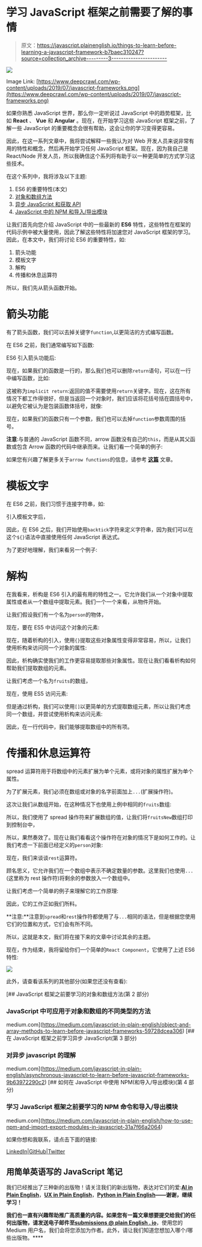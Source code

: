 # 学习 JavaScript 框架之前需要了解的事情

> 原文：<https://javascript.plainenglish.io/things-to-learn-before-learning-a-javascript-framework-b7baec310247?source=collection_archive---------3----------------------->

![](img/6fada5a42f6c6aa85e490031118574a2.png)

Image Link: [https://www.deepcrawl.com/wp-content/uploads/2019/07/javascript-frameworks.png](https://www.deepcrawl.com/wp-content/uploads/2019/07/javascript-frameworks.png)

如果你熟悉 JavaScript 世界，那么你一定听说过 JavaScript 中的趋势框架，比如 **React** 、 **Vue** 和 **Angular** 。现在，在开始学习这些 JavaScript 框架之前，了解一些 JavaScript 的重要概念会很有帮助，这会让你的学习变得更容易。

因此，在这一系列文章中，我将尝试解释一些我认为对 Web 开发人员来说非常有用的特性和概念，然后再开始学习任何 JavaScript 框架。现在，因为我自己是 React/Node 开发人员，所以我确信这个系列将有助于以一种更简单的方式学习这些技术。

在这个系列中，我将涉及以下主题:

1.  ES6 的重要特性(本文)
2.  [对象和数组方法](https://medium.com/javascript-in-plain-english/object-and-array-methods-to-learn-before-javascript-frameworks-59728dcea306)
3.  [异步 JavaScript 和获取 API](https://medium.com/javascript-in-plain-english/asynchronous-javascript-to-learn-before-javascript-frameworks-9b63972290c2)
4.  [JavaScript 中的 NPM 和导入/导出模块](https://medium.com/javascript-in-plain-english/how-to-use-npm-and-import-export-modules-in-javascript-31a7f66a2064)

让我们首先向您介绍 JavaScript 中的一些最新的 **ES6** 特性，这些特性在框架的代码示例中被大量使用，因此了解这些特性将加速您对 JavaScript 框架的学习。因此，在本文中，我们将讨论 ES6 的重要特性，如:

1.  箭头功能
2.  模板文字
3.  解构
4.  传播和休息运算符

所以，我们先从箭头函数开始。

# 箭头功能

有了箭头函数，我们可以去掉关键字`function`,以更简洁的方式编写函数。

在 ES6 之前，我们通常编写如下函数:

ES6 引入箭头功能后:

现在，如果我们的函数是一行的，那么我们也可以删除`return`语句，可以在一行中编写函数，比如:

这被称为`implicit return`:返回的值不需要使用`return`关键字。现在，这在所有情况下都工作得很好，但是当返回一个对象时，我们应该将花括号括在圆括号中，以避免它被认为是包装函数体括号，就像:

现在，如果我们的函数只有一个参数，我们也可以去掉`function`参数周围的括号。

**注意**:与普通的 JavaScript 函数不同，arrow 函数没有自己的`this`，而是从其父函数或包含 Arrow 函数的代码中继承而来。让我们看一个简单的例子:

如果您有兴趣了解更多关于`arrow functions`的信息，请参考 [**这篇**](https://learn-n-share.hashnode.dev/define-functions-in-javascript-ck989up7j004hcxs11t6qt2h6) 文章。

# **模板文字**

在 ES6 之前，我们习惯于连接字符串，如:

引入模板文字后，

因此，在 ES6 之后，我们开始使用`backtick`字符来定义字符串，因为我们可以在这个`${}`语法中直接使用任何 JavaScript 表达式。

为了更好地理解，我们来看另一个例子:

# 解构

在我看来，析构是 ES6 引入的最有用的特性之一。它允许我们从一个对象中提取属性或者从一个数组中提取元素。我们一个一个来看，从物件开始。

让我们假设我们有一个名为`person`的物体，

现在，要在 ES5 中访问这个对象的元素:

现在，随着析构的引入，使用`{}`提取这些对象属性变得非常容易，所以，让我们使用析构来访问同一个对象的属性:

因此，析构确实使我们的工作更容易提取那些对象属性。现在让我们看看析构如何帮助我们提取数组的元素。

让我们考虑一个名为`fruits`的数组，

现在，使用 ES5 访问元素:

但是通过析构，我们可以使用`[]`以更简单的方式提取数组元素，所以让我们考虑同一个数组，并尝试使用析构来访问元素:

因此，在一行代码中，我们能够提取数组中的所有项。

# 传播和休息运算符

spread 运算符用于将数组中的元素扩展为单个元素，或将对象的属性扩展为单个属性。

为了扩展元素，我们必须在数组或对象的名字前面加上`...`(扩展操作符)。

这次让我们从数组开始，在这种情况下也使用上例中相同的`fruits`数组:

所以，我们使用了 spread 操作符来扩展数组的值，让我们将`fruitsNew`数组打印到控制台中，

所以，果然奏效了。现在让我们看看这个操作符在对象的情况下是如何工作的。让我们考虑一下前面已经定义的`person`对象:

现在，我们来谈谈`rest`运算符。

顾名思义，它允许我们在一个数组中表示不确定数量的参数。这里我们也使用`...`(这里称为 rest 操作符)将剩余的参数放入一个数组中。

让我们考虑一个简单的例子来理解它的工作原理:

因此，它的工作正如我们所料。

**注意:**注意到`spread`和`rest`操作符都使用了与`...`相同的语法，但是根据您使用它们的位置和方式，它们会有所不同。

所以，这就是本文，我们将在接下来的文章中讨论其余的主题。

现在，作为结束，我将留给你们一个简单的`React Component`，它使用了上述 ES6 特性:

![](img/4953e3fbb174f698d1817a0d2d43ffbe.png)

此外，请查看该系列的其他部分(如果您还没有查看):

[](https://medium.com/javascript-in-plain-english/object-and-array-methods-to-learn-before-javascript-frameworks-59728dcea306) [## JavaScript 框架之前要学习的对象和数组方法(第 2 部分)

### JavaScript 中可应用于对象和数组的不同类型的方法

medium.com](https://medium.com/javascript-in-plain-english/object-and-array-methods-to-learn-before-javascript-frameworks-59728dcea306) [](https://medium.com/javascript-in-plain-english/asynchronous-javascript-to-learn-before-javascript-frameworks-9b63972290c2) [## 在 JavaScript 框架之前学习异步 JavaScript(第 3 部分)

### 对异步 javascript 的理解

medium.com](https://medium.com/javascript-in-plain-english/asynchronous-javascript-to-learn-before-javascript-frameworks-9b63972290c2) [](https://medium.com/javascript-in-plain-english/how-to-use-npm-and-import-export-modules-in-javascript-31a7f66a2064) [## 如何在 JavaScript 中使用 NPM(和导入/导出模块)(第 4 部分)

### 学习 JavaScript 框架之前要学习的 NPM 命令和导入/导出模块

medium.com](https://medium.com/javascript-in-plain-english/how-to-use-npm-and-import-export-modules-in-javascript-31a7f66a2064) 

如果你想和我联系，请点击下面的链接:

[LinkedIn](https://www.linkedin.com/in/rajat-verma-39458317b/)|[GitHub](https://github.com/rajat2502)|[Twitter](https://twitter.com/rajatverma2502)

## **用简单英语写的 JavaScript 笔记**

我们已经推出了三种新的出版物！请关注我们的新出版物，表达对它们的爱:[**AI in Plain English**](https://medium.com/ai-in-plain-english)，[**UX in Plain English**](https://medium.com/ux-in-plain-english)，[**Python in Plain English**](https://medium.com/python-in-plain-english)**——谢谢，继续学习！**

**我们也一直有兴趣帮助推广高质量的内容。如果您有一篇文章想要提交给我们的任何出版物，请发送电子邮件至[**submissions @ plain English . io**](mailto:submissions@plainenglish.io)**，使用您的 Medium 用户名，我们会将您添加为作者。此外，请让我们知道您想加入哪个/哪些出版物。****